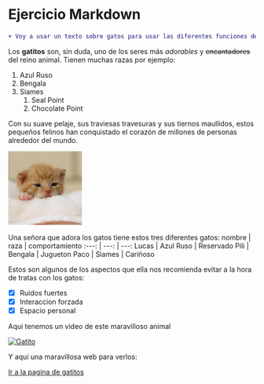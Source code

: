 # Ejercicio Markdown

```diff
+ Voy a usar un texto sobre gatos para usar las diferentes funciones de md.
```

Los **gatitos** son, sin duda, uno de los seres más *adorables* y ~~encantadores~~ del reino animal.
Tienen muchas razas por ejemplo:
1. Azul Ruso
2. Bengala
3. Siames
   1. Seal Point
   2. Chocolate Point

Con su suave pelaje, sus traviesas travesuras y sus tiernos maullidos, estos pequeños felinos han conquistado el corazón de millones de personas alrededor del mundo.  

<img src="fotos/gatito.jpg" width="150" alt="gatito">

Una señora que adora los gatos tiene estos tres diferentes gatos:
nombre  | raza      |   comportamiento
:---:   | ---:      | ---:
Lucas   | Azul Ruso | Reservado
Pili    | Bengala   | Jugueton
Paco    | Siames    | Cariñoso

Estos son algunos de los aspectos que ella nos recomienda evitar a la hora de tratas con los gatos:
- [x] Ruidos fuertes
- [x] Interaccion forzada
- [x] Espacio personal

Aqui tenemos un video de este maravilloso animal

[![Gatito](https://img.youtube.com/vi/g8fbiFbT0X8/3.jpg)](https://www.youtube.com/watch?v=g8fbiFbT0X8)

Y aqui una maravillosa web para verlos:

[Ir a la pagina de gatitos](https://oscillot.eu/?gad_source=2&gclid=CjwKCAiA3Na5BhAZEiwAzrfagPcYonaHS7rbaffM954h-7CdRnR4k_iMwPMJ_Y1PNFj0w_ktLXaN5hoC-EYQAvD_BwE)


 